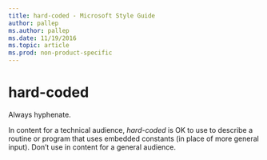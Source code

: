 ```yaml
---
title: hard-coded - Microsoft Style Guide
author: pallep
ms.author: pallep
ms.date: 11/19/2016
ms.topic: article
ms.prod: non-product-specific
---
```


# hard-coded

Always hyphenate. 

In content for a technical audience, *hard-coded*
is OK to use to describe a routine or program that uses embedded
constants (in place of more general input). Don’t use in content for a
general audience.
